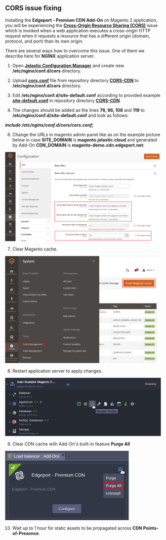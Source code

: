## CORS issue fixing

Installing the **Edgeport - Premium CDN Add-On** on Magento 2 application, you will be experiencing the [**Cross-Origin Resource Sharing (CORS)**](https://en.wikipedia.org/wiki/Cross-origin_resource_sharing) issue which is invoked when a web application executes a cross-origin HTTP request when it requests a resource that has a different origin (domain, protocol, and port) than its own origin.
 
There are several ways how to overcome this issue. One of them we describe here for **NGINX** application server:
   
1. Open [**Jelastic Configuration Manager**](https://docs.jelastic.com/configuration-file-manager) and create new **/etc/nginx/conf.d/cors** directory. 

2. Upload [**cors.conf**](https://raw.githubusercontent.com/sych74/magento/master/CORS-CDN/cors.conf) file from repository directory [**CORS-CDN**](https://github.com/sych74/magento/tree/master/CORS-CDN) to **/etc/nginx/conf.d/cors** directory.
   
4. Edit **/etc/nginx/conf.d/site-default.conf** according to provided example [**site-default.conf**](https://raw.githubusercontent.com/sych74/magento/master/CORS-CDN/site-default.conf) in repository directory [**CORS-CDN**](https://github.com/sych74/magento/tree/master/CORS-CDN).
   
5. The changes should be added as the lines **76, 96, 108** and **119** to **/etc/nginx/conf.d/site-default.conf** and look as follows:

***include /etc/nginx/conf.d/cors/cors.conf;***  

6. Change the URLs in magento admin panel like as on the example picture below in case **SITE_DOMAIN** is **magento.jelastic.cloud** and generated by Add-On **CDN_DOMAIN** is **magento-demo.cdn.edgeport.net**:

<p align="left"> 
<img src="../images/urls-example.png" width="600">
</p>

7. Clear Magento cache. 

<p align="left"> 
<img src="../images/cache-clearance.png" width="600">
</p>
  
8. Restart application server to apply changes.
 
<p align="left"> 
<img src="../images/appserver-restart.png" width="600">
</p>

9. Clear CDN cache with Add-On's built-in feature **Purge All**
  
<p align="left"> 
<img src="../images/purgeall.png" width="400">
</p>
  
10. Wait up to 1 hour for static assets to be propagated across **CDN Points-of-Presence**.


